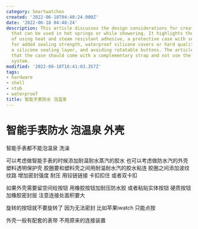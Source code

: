 ```yaml
---
category: Smartwatches
created: '2022-06-18T04:48:24.000Z'
date: '2022-06-18 04:48:24'
description: This article discusses the design considerations for creating a smartwatch
  that can be used in hot springs or while showering. It highlights the importance
  of using heat and steam resistant adhesive, a protective case with sealant, ridges
  for added sealing strength, waterproof silicone covers or hard quality buttons with
  a silicone sealing layer, and avoiding rotatable buttons. The article also suggests
  that the case should come with a complementary strap and not use the original attachment
  system.
modified: '2022-08-18T16:41:03.357Z'
tags:
- hardware
- shell
- stub
- waterproof
title: 智能手表防水 泡温泉
---
```


# 智能手表防水 泡温泉 外壳

智能手表都不能泡温泉 洗澡

可以考虑做智能手表的时候添加耐温耐水蒸汽的胶水 也可以考虑做防水汽的外壳 塑料透明保护壳 胶圈要和塑料壳之间用耐温耐水汽的胶水粘连 胶圈之间添加波纹 纹路 增加密封强度 耐压 用铰链链接 卡扣扣住 或者双卡扣

如果外壳需要留空间给按钮 用橡胶按钮加耐压防水胶 或者粘贴实体按钮 硬质按钮加橡胶密封层 注意连接处面积要大

旋转的按钮就不要旋转了 因为无法密封 比如苹果iwatch 只能点按

外壳一般有配套的表带 不用原来的连接装置

